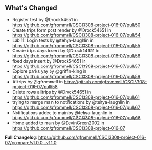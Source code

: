 ## What's Changed
* Register test by @Drock54651 in https://github.com/gfrommell/CSCI3308-project-016-07/pull/50
* Create trips form post render by @Drock54651 in https://github.com/gfrommell/CSCI3308-project-016-07/pull/54
* Lab 11: Login tests by @tehya-laughlin in https://github.com/gfrommell/CSCI3308-project-016-07/pull/55
* Create trips days insert by @Drock54651 in https://github.com/gfrommell/CSCI3308-project-016-07/pull/56
* fixed days insert by @Drock54651 in https://github.com/gfrommell/CSCI3308-project-016-07/pull/57
* Explore parks yay by @griffin-king in https://github.com/gfrommell/CSCI3308-project-016-07/pull/59
* Alltrips by @gfrommell in https://github.com/gfrommell/CSCI3308-project-016-07/pull/58
* Delete rows alltrips by @Drock54651 in https://github.com/gfrommell/CSCI3308-project-016-07/pull/61
* trying to merge main to notifications by @tehya-laughlin in https://github.com/gfrommell/CSCI3308-project-016-07/pull/67
* Notifications added to main by @tehya-laughlin in https://github.com/gfrommell/CSCI3308-project-016-07/pull/68
* Home added to main by @DevinGreen2002 in https://github.com/gfrommell/CSCI3308-project-016-07

**Full Changelog**: https://github.com/gfrommell/CSCI3308-project-016-07/compare/v1.0.0...v1.1.0